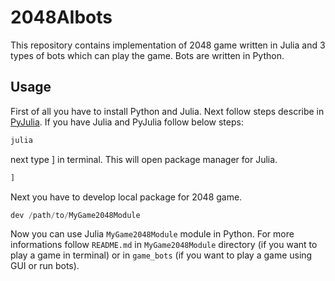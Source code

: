 # 2048AIbots
This repository contains implementation of 2048 game written in Julia and 3 types of bots which can play the game. Bots are written in Python.

## Usage
First of all you have to install Python and Julia. Next follow steps describe in [PyJulia](https://pyjulia.readthedocs.io/en/latest/index.html). If you have Julia and PyJulia follow below steps:
```bash
julia
```
next type ] in terminal. This will open package manager for Julia.
```bash
]
```
Next you have to develop local package for 2048 game.
```julia
dev /path/to/MyGame2048Module
```
Now you can use Julia `MyGame2048Module` module in Python. For more informations follow `README.md` in `MyGame2048Module` directory (if you want to play a game in terminal) or in `game_bots` (if you want to play a game using GUI or run bots).
